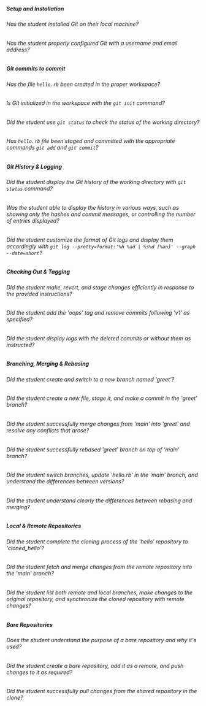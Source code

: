 ##### Setup and Installation

###### Has the student installed Git on their local machine?

###### Has the student properly configured Git with a username and email address?

##### Git commits to commit

###### Has the file `hello.rb` been created in the proper workspace?

###### Is Git initialized in the workspace with the `git init` command?

###### Did the student use `git status` to check the status of the working directory?

###### Has `hello.rb` file been staged and committed with the appropriate commands `git add` and `git commit`?

##### Git History & Logging

###### Did the student display the Git history of the working directory with `git status` command?

###### Was the student able to display the history in various ways, such as showing only the hashes and commit messages, or controlling the number of entries displayed?

###### Did the student customize the format of Git logs and display them accordingly with `git log --pretty=format:'%h %ad | %s%d [%an]' --graph --date=short`?

##### Checking Out & Tagging

###### Did the student make, revert, and stage changes efficiently in response to the provided instructions?

###### Did the student add the 'oops' tag and remove commits following 'v1' as specified?

###### Did the student display logs with the deleted commits or without them as instructed?

##### Branching, Merging & Rebasing

###### Did the student create and switch to a new branch named 'greet'?

###### Did the student create a new file, stage it, and make a commit in the 'greet' branch?

###### Did the student successfully merge changes from 'main' into 'greet' and resolve any conflicts that arose?

###### Did the student successfully rebased 'greet' branch on top of 'main' branch?

###### Did the student switch branches, update 'hello.rb' in the 'main' branch, and understand the differences between versions?

###### Did the student understand clearly the differences between rebasing and merging?

##### Local & Remote Repositories

###### Did the student complete the cloning process of the 'hello' repository to 'cloned_hello'?

###### Did the student fetch and merge changes from the remote repository into the 'main' branch?

###### Did the student list both remote and local branches, make changes to the original repository, and synchronize the cloned repository with remote changes?

##### Bare Repositories

###### Does the student understand the purpose of a bare repository and why it's used?

###### Did the student create a bare repository, add it as a remote, and push changes to it as required?

###### Did the student successfully pull changes from the shared repository in the clone?
